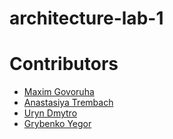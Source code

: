 # architecture-lab-1

# Contributors

- [Maxim Govoruha](https://github.com/MaksGovor)
- [Anastasiya Trembach](https://github.com/Anastasia-Tre)
- [Uryn Dmytro](https://github.com/tedi4t)
- [Grybenko Yegor](https://github.com/YAGoOaR)
